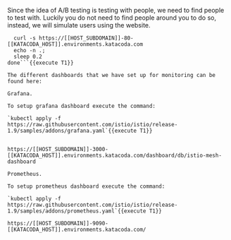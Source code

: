 Since the idea of A/B testing is testing with people, we need to find people to test with. Luckily you do not need to find people around you to do so, instead, we will simulate users using the website.

```while true; do
  curl -s https://[[HOST_SUBDOMAIN]]-80-[[KATACODA_HOST]].environments.katacoda.com
  echo -n .;
  sleep 0.2
done```{{execute T1}}

The different dashboards that we have set up for monitoring can be found here:

Grafana.

To setup grafana dashboard execute the command:

`kubectl apply -f https://raw.githubusercontent.com/istio/istio/release-1.9/samples/addons/grafana.yaml`{{execute T1}}


https://[[HOST_SUBDOMAIN]]-3000-[[KATACODA_HOST]].environments.katacoda.com/dashboard/db/istio-mesh-dashboard

Prometheus.

To setup prometheus dashboard execute the command:

`kubectl apply -f https://raw.githubusercontent.com/istio/istio/release-1.9/samples/addons/prometheus.yaml`{{execute T1}}

https://[[HOST_SUBDOMAIN]]-9090-[[KATACODA_HOST]].environments.katacoda.com/
